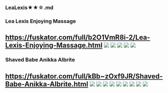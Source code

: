 ### LeaLexis★★☆.md
### Lea Lexis Enjoying Massage
https://fuskator.com/full/b2O1VmR8i-2/Lea-Lexis-Enjoying-Massage.html
![](https://i8.fuskator.com/large/b2O1VmR8i-2/Lea-Lexis-Enjoying-Massage-1.jpg)
![](https://i8.fuskator.com/large/b2O1VmR8i-2/Lea-Lexis-Enjoying-Massage-3.jpg)
![](https://i8.fuskator.com/large/b2O1VmR8i-2/Lea-Lexis-Enjoying-Massage-6.jpg)
![](https://i8.fuskator.com/large/b2O1VmR8i-2/Lea-Lexis-Enjoying-Massage-7.jpg)
![](https://i8.fuskator.com/large/b2O1VmR8i-2/Lea-Lexis-Enjoying-Massage-12.jpg)
---
### Shaved Babe Anikka Albrite
https://fuskator.com/full/kBb~zOxf9JR/Shaved-Babe-Anikka-Albrite.html
![](https://i8.fuskator.com/large/kBb~zOxf9JR/Shaved-Babe-Anikka-Albrite-1.jpg)
![](https://i8.fuskator.com/large/kBb~zOxf9JR/Shaved-Babe-Anikka-Albrite-2.jpg)
![](https://i8.fuskator.com/large/kBb~zOxf9JR/Shaved-Babe-Anikka-Albrite-4.jpg)
![](https://i8.fuskator.com/large/kBb~zOxf9JR/Shaved-Babe-Anikka-Albrite-5.jpg)
![](https://i8.fuskator.com/large/kBb~zOxf9JR/Shaved-Babe-Anikka-Albrite-8.jpg)
![](https://i8.fuskator.com/large/kBb~zOxf9JR/Shaved-Babe-Anikka-Albrite-10.jpg)
![](https://i8.fuskator.com/large/kBb~zOxf9JR/Shaved-Babe-Anikka-Albrite-11.jpg)
![](https://i8.fuskator.com/large/kBb~zOxf9JR/Shaved-Babe-Anikka-Albrite-12.jpg)
![](https://i8.fuskator.com/large/kBb~zOxf9JR/Shaved-Babe-Anikka-Albrite-13.jpg)
---
